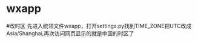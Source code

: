 # wxapp















#改时区
先进入统领文件wxapp，打开settings.py找到TIME_ZONE把UTC改成Asia/Shanghai,再次访问网页显示的就是中国的时区了
